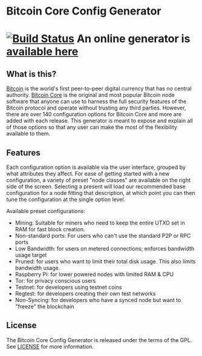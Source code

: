 # Bitcoin Core Config Generator

[![Build Status](https://travis-ci.org/jlopp/bitcoin-core-config-generator.svg?branch=master)](https://travis-ci.org/jlopp/bitcoin-core-config-generator) An online generator is [available here](https://jlopp.github.io/bitcoin-core-config-generator)
=====================================

What is this?
-------------

[Bitcoin](https://bitcoin.org/) is the world's first peer-to-peer digital currency that has no central authority.
[Bitcoin Core](https://bitcoincore.org) is the original and most popular Bitcoin node software that anyone can use
to harness the full security features of the Bitcoin protocol and operate without trusting any third parties. However,
there are over 140 configuration options for Bitcoin Core and more are added with each release. This generator is meant
to expose and explain all of those options so that any user can make the most of the flexibility available to them.

Features
--------

Each configuration option is available via the user interface, grouped by what attributes they affect. For ease of
getting started with a new configuration, a variety of preset "node classes" are available on the right side of the
screen. Selecting a present will load our recommended base configuration for a node fitting that description, at which
point you can then tune the configuration at the single option level.

Available preset configurations:

* Mining: Suitable for miners who need to keep the entire UTXO set in RAM for fast block creation.
* Non-standard ports: For users who can't use the standard P2P or RPC ports
* Low Bandwidth: for users on metered connections; enforces bandwidth usage target
* Pruned: for users who want to limit their total disk usage. This also limits bandwidth usage.
* Raspberry Pi: for lower powered nodes with limited RAM & CPU
* Tor: for privacy conscious users
* Testnet: for developers using testnet coins
* Regtest: for developers creating their own test networks
* Non-Syncing: for developers who have a synced node but want to "freeze" the blockchain

License
-------

The Bitcoin Core Config Generator is released under the terms of the GPL. See [LICENSE](LICENSE) for more information.